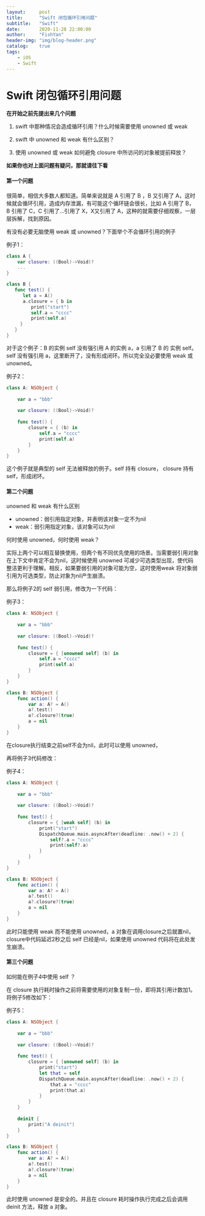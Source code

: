 ```yaml
---
layout:     post
title:      "Swift 闭包循环引用问题"
subtitle:   "Swift"
date:       2020-11-28 22:00:00
author:     "FishYan"
header-img: "img/blog-header.png" 
catalog:    true
tags:
    - iOS
    - Swift
---
```


# Swift 闭包循环引用问题

**在开始之前先提出来几个问题**

1. swift 中那种情况会造成循环引用？什么时候需要使用 unowned 或 weak 
   
2. swift 中 unowned 和 weak 有什么区别？
   
3. 使用 unowned 或 weak 如何避免 closure 中所访问的对象被提前释放？
   
**如果你也对上面问题有疑问，那就请往下看**

#### 第一个问题
很简单，相信大多数人都知道。简单来说就是 A 引用了 B ，B 又引用了 A，这时候就会循环引用，造成内存泄漏，有可能这个循环链会很长，比如 A 引用了 B， B 引用了 C，C 引用了...引用了 X，X又引用了 A，这种的就需要仔细观察，一层层拆解，找到原因。

有没有必要无脑使用 weak 或 unowned？下面举个不会循环引用的例子

例子1：
```Swift
class A {
    var closure: ((Bool)->Void)?
    ...
}

class B {
   func test() {
      let a = A()
      a.closure = { b in
         print("start")
         self.a = "cccc"
         print(self.a)
     }
   }
}
```
对于这个例子：B 的实例 self 没有强引用 A 的实例 a，a 引用了 B 的 实例 self。self 没有强引用 a，这里断开了，没有形成闭环。所以完全没必要使用 weak 或 unowned。

例子2：
```swift
class A: NSObject {
    
    var a = "bbb"
    
    var closure: ((Bool)->Void)?
    
    func test() {
        closure = { (b) in
            self.a = "cccc"
            print(self.a)
        }
    }
}
```
这个例子就是典型的 self 无法被释放的例子。self 持有 closure， closure 持有 self，形成闭环。

#### 第二个问题
unowned 和 weak 有什么区别

- unowned：弱引用指定对象，并表明该对象一定不为nil
- weak：弱引用指定对象，该对象可以为nil
  
何时使用 unowned，何时使用 weak？

实际上两个可以相互替换使用，但两个有不同优先使用的场景。当需要弱引用对象在上下文中肯定不会为nil，这时候使用 unowned 可减少可选类型出现，使代码整洁更利于理解。相反，如果要弱引用的对象可能为空，这时使用weak 将对象弱引用为可选类型，防止对象为nil产生崩溃。

那么将例子2的 self 弱引用，修改为一下代码：

例子3：
```swift
class A: NSObject {
    
    var a = "bbb"
    
    var closure: ((Bool)->Void)?
    
    func test() {
        closure = { [unowned self] (b) in
            self.a = "cccc"
            print(self.a)
        }
    }
}

class B: NSObject {
    func action() {
        var a: A? = A()
        a?.test()
        a?.closure?(true)
        a = nil
    }
}
````

在closure执行结束之前self不会为nil，此时可以使用 unowned，

再将例子3代码修改：

例子4：
```swift
class A: NSObject {
    
    var a = "bbb"
    
    var closure: ((Bool)->Void)?
    
    func test() {
        closure = { [weak self] (b) in
            print("start")
            DispatchQueue.main.asyncAfter(deadline: .now() + 2) {
                self?.a = "cccc"
                print(self?.a)
            }
        }
    }
}

class B: NSObject {
    func action() {
        var a: A? = A()
        a?.test()
        a?.closure?(true)
        a = nil
    }
}
```
此时只能使用 weak 而不能使用 unowned，a 对象在调用closure之后就置nil，closure中代码延迟2秒之后 self 已经是nil，如果使用 unowned 代码将在此处发生崩溃。

#### 第三个问题
如何能在例子4中使用 self ？

在 closure 执行耗时操作之前将需要使用的对象复制一份，即将其引用计数加1。将例子5修改如下：

例子5：
```swift
class A: NSObject {
    
    var a = "bbb"
    
    var closure: ((Bool)->Void)?
    
    func test() {
        closure = { [unowned self] (b) in
            print("start")
            let that = self
            DispatchQueue.main.asyncAfter(deadline: .now() + 2) {
                that.a = "cccc"
                print(that.a)
            }
        }
    }
    
    deinit {
        print("A deinit")
    }
}

class B: NSObject {
    func action() {
        var a: A? = A()
        a?.test()
        a?.closure?(true)
        a = nil
    }
}
```

此时使用 unowned 是安全的。并且在 closure 耗时操作执行完成之后会调用 deinit 方法，释放 a 对象。